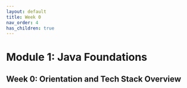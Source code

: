 ```yaml
---
layout: default
title: Week 0
nav_order: 4
has_children: true
---
```


# Module 1: Java Foundations

## Week 0: Orientation and Tech Stack Overview
